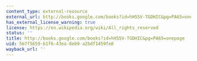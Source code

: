 ```yaml
---
content_type: external-resource
external_url: http://books.google.com/books?id=hH55V-TGDHIC&pg=PA65=onepage
has_external_license_warning: true
license: https://en.wikipedia.org/wiki/All_rights_reserved
status: ''
title: http://books.google.com/books?id=hH55V-TGDHIC&pg=PA65=onepage
uid: 5b7f5659-b1f6-43ea-8eb9-a2bdf1459fe8
wayback_url: ''
---
```


